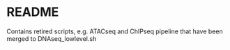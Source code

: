 # README

Contains retired scripts, e.g. ATACseq and ChIPseq pipeline that have been merged to DNAseq_lowlevel.sh
